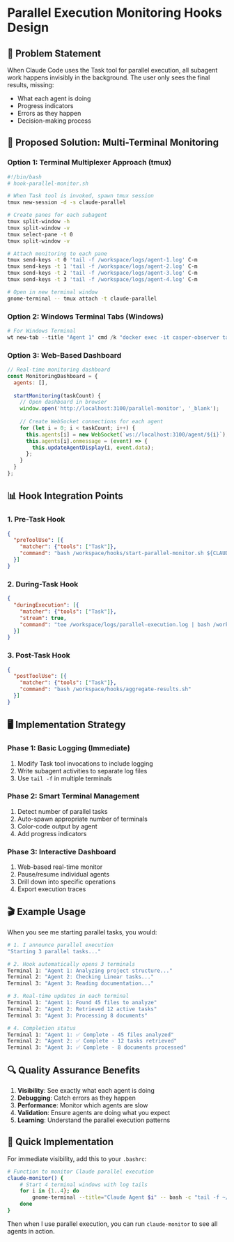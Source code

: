 # Parallel Execution Monitoring Hooks Design

## 🎯 Problem Statement
When Claude Code uses the Task tool for parallel execution, all subagent work happens invisibly in the background. The user only sees the final results, missing:
- What each agent is doing
- Progress indicators
- Errors as they happen
- Decision-making process

## 🔧 Proposed Solution: Multi-Terminal Monitoring

### Option 1: Terminal Multiplexer Approach (tmux)
```bash
#!/bin/bash
# hook-parallel-monitor.sh

# When Task tool is invoked, spawn tmux session
tmux new-session -d -s claude-parallel

# Create panes for each subagent
tmux split-window -h
tmux split-window -v
tmux select-pane -t 0
tmux split-window -v

# Attach monitoring to each pane
tmux send-keys -t 0 'tail -f /workspace/logs/agent-1.log' C-m
tmux send-keys -t 1 'tail -f /workspace/logs/agent-2.log' C-m
tmux send-keys -t 2 'tail -f /workspace/logs/agent-3.log' C-m
tmux send-keys -t 3 'tail -f /workspace/logs/agent-4.log' C-m

# Open in new terminal window
gnome-terminal -- tmux attach -t claude-parallel
```

### Option 2: Windows Terminal Tabs (Windows)
```powershell
# For Windows Terminal
wt new-tab --title "Agent 1" cmd /k "docker exec -it casper-observer tail -f /logs/agent-1.log" `; new-tab --title "Agent 2" cmd /k "docker exec -it casper-observer tail -f /logs/agent-2.log"
```

### Option 3: Web-Based Dashboard
```javascript
// Real-time monitoring dashboard
const MonitoringDashboard = {
  agents: [],
  
  startMonitoring(taskCount) {
    // Open dashboard in browser
    window.open('http://localhost:3100/parallel-monitor', '_blank');
    
    // Create WebSocket connections for each agent
    for (let i = 0; i < taskCount; i++) {
      this.agents[i] = new WebSocket(`ws://localhost:3100/agent/${i}`);
      this.agents[i].onmessage = (event) => {
        this.updateAgentDisplay(i, event.data);
      };
    }
  }
};
```

## 📊 Hook Integration Points

### 1. Pre-Task Hook
```json
{
  "preToolUse": [{
    "matcher": {"tools": ["Task"]},
    "command": "bash /workspace/hooks/start-parallel-monitor.sh ${CLAUDE_TASK_COUNT}"
  }]
}
```

### 2. During-Task Hook
```json
{
  "duringExecution": [{
    "matcher": {"tools": ["Task"]},
    "stream": true,
    "command": "tee /workspace/logs/parallel-execution.log | bash /workspace/hooks/stream-to-terminals.sh"
  }]
}
```

### 3. Post-Task Hook
```json
{
  "postToolUse": [{
    "matcher": {"tools": ["Task"]},
    "command": "bash /workspace/hooks/aggregate-results.sh"
  }]
}
```

## 🖥️ Implementation Strategy

### Phase 1: Basic Logging (Immediate)
1. Modify Task tool invocations to include logging
2. Write subagent activities to separate log files
3. Use `tail -f` in multiple terminals

### Phase 2: Smart Terminal Management
1. Detect number of parallel tasks
2. Auto-spawn appropriate number of terminals
3. Color-code output by agent
4. Add progress indicators

### Phase 3: Interactive Dashboard
1. Web-based real-time monitor
2. Pause/resume individual agents
3. Drill down into specific operations
4. Export execution traces

## 🎬 Example Usage

When you see me starting parallel tasks, you would:

```bash
# 1. I announce parallel execution
"Starting 3 parallel tasks..."

# 2. Hook automatically opens 3 terminals
Terminal 1: "Agent 1: Analyzing project structure..."
Terminal 2: "Agent 2: Checking Linear tasks..."
Terminal 3: "Agent 3: Reading documentation..."

# 3. Real-time updates in each terminal
Terminal 1: "Agent 1: Found 45 files to analyze"
Terminal 2: "Agent 2: Retrieved 12 active tasks"
Terminal 3: "Agent 3: Processing 8 documents"

# 4. Completion status
Terminal 1: "Agent 1: ✅ Complete - 45 files analyzed"
Terminal 2: "Agent 2: ✅ Complete - 12 tasks retrieved"
Terminal 3: "Agent 3: ✅ Complete - 8 documents processed"
```

## 🔍 Quality Assurance Benefits

1. **Visibility**: See exactly what each agent is doing
2. **Debugging**: Catch errors as they happen
3. **Performance**: Monitor which agents are slow
4. **Validation**: Ensure agents are doing what you expect
5. **Learning**: Understand the parallel execution patterns

## 🚀 Quick Implementation

For immediate visibility, add this to your `.bashrc`:

```bash
# Function to monitor Claude parallel execution
claude-monitor() {
    # Start 4 terminal windows with log tails
    for i in {1..4}; do
        gnome-terminal --title="Claude Agent $i" -- bash -c "tail -f ~/claude-logs/agent-$i.log; exec bash"
    done
}
```

Then when I use parallel execution, you can run `claude-monitor` to see all agents in action.